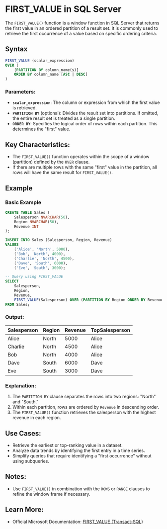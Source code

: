 # FIRST_VALUE in SQL Server

The `FIRST_VALUE()` function is a window function in SQL Server that returns the first value in an ordered partition of a result set. It is commonly used to retrieve the first occurrence of a value based on specific ordering criteria.

## Syntax
```sql
FIRST_VALUE (scalar_expression) 
OVER (
    [PARTITION BY column_name(s)]
    ORDER BY column_name [ASC | DESC]
)
```

### Parameters:
- **`scalar_expression`**: The column or expression from which the first value is retrieved.
- **`PARTITION BY`** (optional): Divides the result set into partitions. If omitted, the entire result set is treated as a single partition.
- **`ORDER BY`**: Specifies the logical order of rows within each partition. This determines the "first" value.

## Key Characteristics:
- The `FIRST_VALUE()` function operates within the scope of a window (partition) defined by the `OVER` clause.
- If there are multiple rows with the same "first" value in the partition, all rows will have the same result for `FIRST_VALUE()`.

## Example
### Basic Example
```sql
CREATE TABLE Sales (
    Salesperson NVARCHAR(50),
    Region NVARCHAR(50),
    Revenue INT
);

INSERT INTO Sales (Salesperson, Region, Revenue)
VALUES
    ('Alice', 'North', 5000),
    ('Bob', 'North', 4000),
    ('Charlie', 'North', 4500),
    ('Dave', 'South', 6000),
    ('Eve', 'South', 3000);

-- Query using FIRST_VALUE
SELECT 
    Salesperson, 
    Region, 
    Revenue,
    FIRST_VALUE(Salesperson) OVER (PARTITION BY Region ORDER BY Revenue DESC) AS TopSalesperson
FROM Sales;
```

### Output:
| Salesperson | Region | Revenue | TopSalesperson |
|-------------|--------|---------|----------------|
| Alice       | North  | 5000    | Alice          |
| Charlie     | North  | 4500    | Alice          |
| Bob         | North  | 4000    | Alice          |
| Dave        | South  | 6000    | Dave           |
| Eve         | South  | 3000    | Dave           |

### Explanation:
1. The `PARTITION BY` clause separates the rows into two regions: "North" and "South."
2. Within each partition, rows are ordered by `Revenue` in descending order.
3. The `FIRST_VALUE()` function retrieves the salesperson with the highest revenue in each region.

## Use Cases:
- Retrieve the earliest or top-ranking value in a dataset.
- Analyze data trends by identifying the first entry in a time series.
- Simplify queries that require identifying a "first occurrence" without using subqueries.

## Notes:
- Use `FIRST_VALUE()` in combination with the `ROWS` or `RANGE` clauses to refine the window frame if necessary.

## Learn More:
- Official Microsoft Documentation: [FIRST_VALUE (Transact-SQL)](https://learn.microsoft.com/en-us/sql/t-sql/functions/first-value-transact-sql?view=sql-server-ver16)
